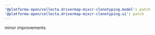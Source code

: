 ```yaml
---
'@platforma-open/cellecta.drivermap-mixcr-clonotyping.model': patch
'@platforma-open/cellecta.drivermap-mixcr-clonotyping.ui': patch
---
```


minor improvements

